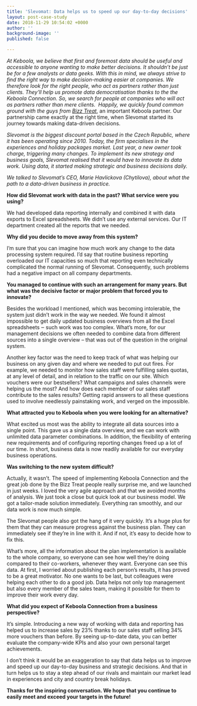 ```yaml
---
title: 'Slevomat: Data helps us to speed up our day-to-day decisions'
layout: post-case-study
date: 2018-11-29 10:54:02 +0000
author: ''
background-image: ''
published: false

---
```

_At Keboola, we believe that first and foremost data should be useful and accessible to anyone wanting to make better decisions. It shouldn’t be just be for a few analysts or data geeks. With this in mind, we always strive to find the right way to make decision-making easier at companies. We therefore look for the right people, who act as partners rather than just clients. They’ll help us promote data democratisation thanks to the the Keboola Connection. So, we search for people at companies who will act as partners rather than mere clients.  Happily, we quickly found common ground with the guys from_ [_Bizz Treat_](https://www.bizztreat.com/), an important Keboola partner. Our partnership came exactly at the right time, when Slevomat started its journey towards making data-driven decisions.

_Slevomat is the biggest discount portal based in the Czech Republic, where it has been operating since 2010. Today, the firm specialises in the experiences and holiday packages market. Last year, a new owner took charge, triggering many changes. To implement its new strategy and business goals, Slevomat realised that it would have to innovate its data work. Using data, it started making strategic and business decisions daily._

_We talked to Slevomat’s CEO, Marie Havlickova (Chytilova), about what the path to a data-driven business in practice._

**How did Slevomat work with data in the past? What service were you using?**

We had developed data reporting internally and combined it with data exports to Excel spreadsheets. We didn’t use any external services. Our IT department created all the reports that we needed.

**Why did you decide to move away from this system?**

I’m sure that you can imagine how much work any change to the data processing system required. I’d say that routine business reporting overloaded our IT capacities so much that reporting even technically complicated the normal running of Slevomat. Consequently, such problems had a negative impact on all company departments.

**You managed to continue with such an arrangement for many years. But what was the decisive factor or major problem that forced you to innovate?**

Besides the workload I mentioned, which was becoming intolerable, the system just didn’t work in the way we needed. We found it almost impossible to get daily updated business overviews from all the Excel spreadsheets ‒ such work was too complex. What’s more, for our management decisions we often needed to combine data from different sources into a single overview – that was out of the question in the original system.

Another key factor was the need to keep track of what was helping our business on any given day and where we needed to put out fires. For example, we needed to monitor how sales staff were fulfilling sales quotas, at any level of detail, and in relation to the traffic on our site. Which vouchers were our bestsellers? What campaigns and sales channels were helping us the most? And how does each member of our sales staff contribute to the sales results? Getting rapid answers to all these questions used to involve needlessly painstaking work, and verged on the impossible.

**What attracted you to Keboola when you were looking for an alternative?**

What excited us most was the ability to integrate all data sources into a single point. This gave us a single data overview, and we can work with unlimited data parameter combinations. In addition, the flexibility of entering new requirements and of configuring reporting changes freed up a lot of our time. In short, business data is now readily available for our everyday business operations.

**Was switching to the new system difficult?**

Actually, it wasn’t. The speed of implementing Keboola Connection and the great job done by the Bizz Treat people really surprise me, and we launched in just weeks. I loved the very agile approach and that we avoided months of analysis. We just took a close but quick look at our business model. We got a tailor-made solution immediately. Everything ran smoothly, and our data work is now much simple.

The Slevomat people also got the hang of it very quickly. It’s a huge plus for them that they can measure progress against the business plan. They can immediately see if they’re in line with it. And if not, it’s easy to decide how to fix this.

What’s more, all the information about the plan implementation is available to the whole company, so everyone can see how well they’re doing compared to their co-workers, whenever they want. Everyone can see this data. At first, I worried about publishing each person’s results, it has proved to be a great motivator. No one wants to be last, but colleagues were helping each other to do a good job. Data helps not only top management but also every member of the sales team, making it possible for them to improve their work every day.

**What did you expect of Keboola Connection from a business perspective?**

It’s simple. Introducing a new way of working with data and reporting has helped us to increase sales by 23% thanks to our sales staff selling 34% more vouchers than before. By seeing up-to-date data, you can better evaluate the company-wide KPIs and also your own personal target achievements.

I don’t think it would be an exaggeration to say that data helps us to improve and speed up our day-to-day business and strategic decisions. And that in turn helps us to stay a step ahead of our rivals and maintain our market lead in experiences and city and country break holidays.

**Thanks for the inspiring conversation. We hope that you continue to easily meet and exceed your targets in the future!**
